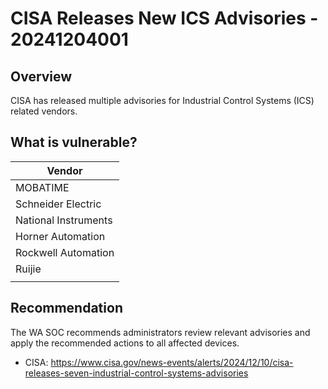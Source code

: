 # CISA Releases New ICS Advisories - 20241204001

## Overview

CISA has released multiple advisories for Industrial Control Systems (ICS) related vendors.

## What is vulnerable?

| Vendor               |
| -------------------- |
| MOBATIME             |
| Schneider Electric   |
| National Instruments |
| Horner Automation    |
| Rockwell Automation  |
| Ruijie               |
|                      |

## Recommendation

The WA SOC recommends administrators review relevant advisories and apply the recommended actions to all affected devices.

- CISA: <https://www.cisa.gov/news-events/alerts/2024/12/10/cisa-releases-seven-industrial-control-systems-advisories>
